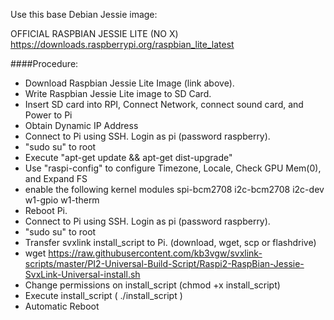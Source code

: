 Use this base Debian Jessie image:

OFFICIAL RASPBIAN JESSIE LITE (NO X)
https://downloads.raspberrypi.org/raspbian_lite_latest

####Procedure:
- Download Raspbian Jessie Lite Image (link above).
- Write Raspbian Jessie Lite image to SD Card.
- Insert SD card into RPI, Connect Network, connect sound card, and Power to Pi
- Obtain Dynamic IP Address
- Connect to Pi using SSH.  Login as pi (password raspberry).
- "sudo su" to root
- Execute "apt-get update && apt-get dist-upgrade"
- Use "raspi-config" to configure Timezone, Locale, Check GPU Mem(0), and Expand FS
- enable the following kernel modules spi-bcm2708 i2c-bcm2708 i2c-dev w1-gpio w1-therm
- Reboot Pi.
- Connect to Pi using SSH.  Login as pi (password raspberry).
- "sudo su" to root
- Transfer svxlink install_script to Pi.  (download, wget, scp or flashdrive)
- wget https://raw.githubusercontent.com/kb3vgw/svxlink-scripts/master/PI2-Universal-Build-Script/Raspi2-RaspBian-Jessie-SvxLink-Universal-install.sh
- Change permissions on install_script (chmod +x install_script)
- Execute install_script ( ./install_script )
- Automatic Reboot


